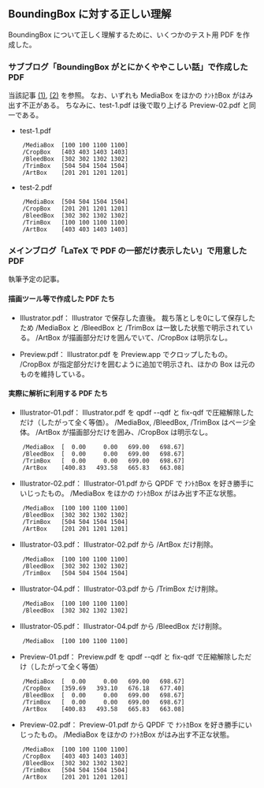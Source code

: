 ## BoundingBox に対する正しい理解

BoundingBox について正しく理解するために、いくつかのテスト用 PDF を作成した。

### サブブログ「BoundingBox がとにかくややこしい話」で作成した PDF

当該記事 [(1)](http://d.hatena.ne.jp/acetaminophen/20150716/1437021212), [(2)](http://d.hatena.ne.jp/acetaminophen/20150717/1437112430) を参照。
なお、いずれも MediaBox をほかの ﾅﾝﾄｶBox がはみ出す不正がある。
ちなみに、test-1.pdf は後で取り上げる Preview-02.pdf と同一である。

- test-1.pdf
~~~~
    /MediaBox  [100 100 1100 1100]
    /CropBox   [403 403 1403 1403]
    /BleedBox  [302 302 1302 1302]
    /TrimBox   [504 504 1504 1504]
    /ArtBox    [201 201 1201 1201]
~~~~
- test-2.pdf
~~~~
    /MediaBox  [504 504 1504 1504]
    /CropBox   [201 201 1201 1201]
    /BleedBox  [302 302 1302 1302]
    /TrimBox   [100 100 1100 1100]
    /ArtBox    [403 403 1403 1403]
~~~~

### メインブログ「LaTeX で PDF の一部だけ表示したい」で用意した PDF

執筆予定の記事。

#### 描画ツール等で作成した PDF たち

- Illustrator.pdf：
Illustrator で保存した直後。
裁ち落としを0にして保存したため /MediaBox と /BleedBox と /TrimBox は一致した状態で明示されている。
/ArtBox が描画部分だけを囲んでいて、/CropBox は明示なし。

- Preview.pdf：
Illustrator.pdf を Preview.app でクロップしたもの。
/CropBox が指定部分だけを囲むように追加で明示され、ほかの Box は元のものを維持している。

#### 実際に解析に利用する PDF たち

- Illustrator-01.pdf：
Illustrator.pdf を qpdf --qdf と fix-qdf で圧縮解除しただけ（したがって全く等価）。
/MediaBox, /BleedBox, /TrimBox はページ全体。
/ArtBox が描画部分だけを囲み、/CropBox は明示なし。
~~~~
    /MediaBox  [  0.00     0.00   699.00   698.67]
    /BleedBox  [  0.00     0.00   699.00   698.67]
    /TrimBox   [  0.00     0.00   699.00   698.67]
    /ArtBox    [400.83   493.58   665.83   663.08]
~~~~

- Illustrator-02.pdf：
Illustrator-01.pdf から QPDF で ﾅﾝﾄｶBox を好き勝手にいじったもの。
/MediaBox をほかの ﾅﾝﾄｶBox がはみ出す不正な状態。
~~~~
    /MediaBox  [100 100 1100 1100]
    /BleedBox  [302 302 1302 1302]
    /TrimBox   [504 504 1504 1504]
    /ArtBox    [201 201 1201 1201]
~~~~

- Illustrator-03.pdf：
Illustrator-02.pdf から /ArtBox だけ削除。
~~~~
    /MediaBox  [100 100 1100 1100]
    /BleedBox  [302 302 1302 1302]
    /TrimBox   [504 504 1504 1504]
~~~~

- Illustrator-04.pdf：
Illustrator-03.pdf から /TrimBox だけ削除。
~~~~
    /MediaBox  [100 100 1100 1100]
    /BleedBox  [302 302 1302 1302]
~~~~

- Illustrator-05.pdf：
Illustrator-04.pdf から /BleedBox だけ削除。
~~~~
    /MediaBox  [100 100 1100 1100]
~~~~

- Preview-01.pdf：
Preview.pdf を qpdf --qdf と fix-qdf で圧縮解除しただけ（したがって全く等価）
~~~~
    /MediaBox  [  0.00     0.00   699.00   698.67]
    /CropBox   [359.69   393.10   676.18   677.40]
    /BleedBox  [  0.00     0.00   699.00   698.67]
    /TrimBox   [  0.00     0.00   699.00   698.67]
    /ArtBox    [400.83   493.58   665.83   663.08]
~~~~

- Preview-02.pdf：
Preview-01.pdf から QPDF で ﾅﾝﾄｶBox を好き勝手にいじったもの。
/MediaBox をほかの ﾅﾝﾄｶBox がはみ出す不正な状態。
~~~~
    /MediaBox  [100 100 1100 1100]
    /CropBox   [403 403 1403 1403]
    /BleedBox  [302 302 1302 1302]
    /TrimBox   [504 504 1504 1504]
    /ArtBox    [201 201 1201 1201]
~~~~
